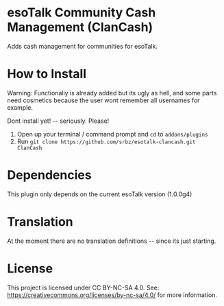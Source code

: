 esoTalk Community Cash Management (ClanCash)
===========================

Adds cash management for communities for esoTalk.

How to Install
==============

Warning: Functionaliy is already added but its ugly as hell, and some parts need cosmetics because the user wont remember all usernames for example.

Dont install yet! -- seriously. Please!

1. Open up your terminal / command prompt and `cd` to `addons/plugins`
2. Run `git clone https://github.com/srbz/esotalk-clancash.git ClanCash`

Dependencies
============

This plugin only depends on the current esoTalk version (1.0.0g4)

Translation
===========

At the moment there are no translation definitions -- since its just starting.

License
=======

This project is licensed under CC BY-NC-SA 4.0.
See: https://creativecommons.org/licenses/by-nc-sa/4.0/ for more information.
